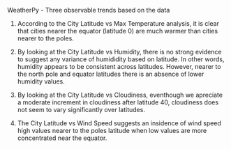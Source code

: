 WeatherPy - Three observable trends based on the data 

1. According to the City Latitude vs Max Temperature analysis, it is clear that cities nearer the equator (latitude 0) are much warmer than cities nearer to the poles.

2. By looking at the City Latitude vs Humidity, there is no strong evidence to suggest any variance of humididity based on latitude. In other words, humidity appears to be consistent across latitudes. However, nearer to the north pole and equator latitudes there is an absence of lower humidity values.

3. By looking at the City Latitude vs Cloudiness, eventhough we apreciate a moderate increment in cloudiness after latitude 40, cloudiness does not seem to vary significantly over latitudes.

4. The City Latitude vs Wind Speed suggests an insidence of wind speed high values nearer to the poles latitude when low values are more concentrated near the equator. 
